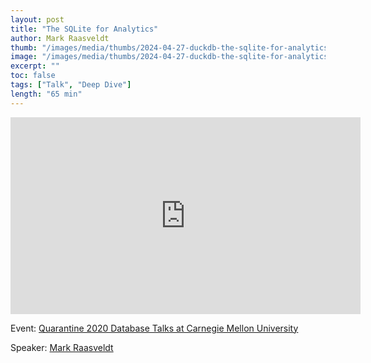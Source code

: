```yaml
---
layout: post
title: "The SQLite for Analytics"
author: Mark Raasveldt
thumb: "/images/media/thumbs/2024-04-27-duckdb-the-sqlite-for-analytics.png"
image: "/images/media/thumbs/2024-04-27-duckdb-the-sqlite-for-analytics.png"
excerpt: ""
toc: false
tags: ["Talk", "Deep Dive"]
length: "65 min"
---
```


<div class="video-container">
<iframe width="560" height="315" src="https://www.youtube-nocookie.com/embed/PFUZlNQIndo?si=7nUCLymvtVwG51nc" title="YouTube video player" frameborder="0" allow="accelerometer; autoplay; clipboard-write; encrypted-media; gyroscope; picture-in-picture; web-share" referrerpolicy="strict-origin-when-cross-origin" allowfullscreen></iframe>
</div>

Event: [Quarantine 2020 Database Talks at Carnegie Mellon University](https://db.cs.cmu.edu/seminar2020/)

Speaker: [Mark Raasveldt](https://mytherin.github.io/)
